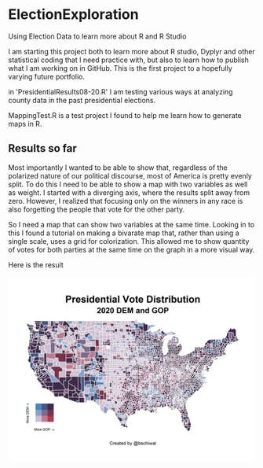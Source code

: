 # ElectionExploration
Using Election Data to learn more about R and R Studio


I am starting this project both to learn more about R studio, Dyplyr and other
statistical coding that I need practice with, but also to learn how to publish
what I am working on in GitHub. This is the first project to a hopefully varying
future portfolio. 

in 'PresidentialResults08-20.R' I am testing various ways at analyzing county data in the past presidential elections. 

MappingTest.R is a test project I found to help me learn how to generate maps in R.


## Results so far
Most importantly I wanted to be able to show that, regardless of the polarized nature of our political discourse, most of America is pretty evenly split. To do this I need to be able to show a map with two variables as well as weight. I started with a diverging axis, where the results split away from zero. However, I realized that focusing only on the winners in any race is also forgetting the people that vote for the other party. 

So I need a map that can show two variables at the same time. Looking in to this I found a tutorial on making a bivarate map that, rather than using a single scale, uses a grid for colorization. This allowed me to show quantity of votes for both parties at the same time on the graph in a more visual way. 

Here is the result

![2020 US voting Map](./2020USvotemap.jpg)